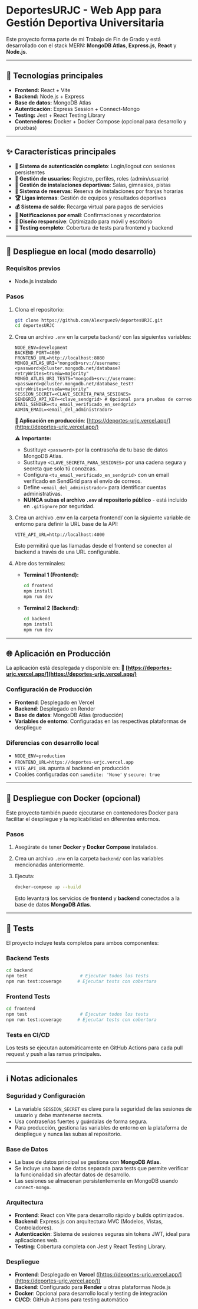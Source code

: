 # DeportesURJC - Web App para Gestión Deportiva Universitaria

Este proyecto forma parte de mi Trabajo de Fin de Grado y está desarrollado con el stack MERN: **MongoDB Atlas**, **Express.js**, **React** y **Node.js**.

---

## 🔧 Tecnologías principales

- **Frontend:** React + Vite
- **Backend:** Node.js + Express
- **Base de datos:** MongoDB Atlas
- **Autenticación:** Express Session + Connect-Mongo
- **Testing:** Jest + React Testing Library
- **Contenedores:** Docker + Docker Compose (opcional para desarrollo y pruebas)

---

## ✨ Características principales

- **🔐 Sistema de autenticación completo**: Login/logout con sesiones persistentes
- **👥 Gestión de usuarios**: Registro, perfiles, roles (admin/usuario)
- **🏢 Gestión de instalaciones deportivas**: Salas, gimnasios, pistas
- **📅 Sistema de reservas**: Reserva de instalaciones por franjas horarias
- **🏆 Ligas internas**: Gestión de equipos y resultados deportivos
- **💰 Sistema de saldo**: Recarga virtual para pagos de servicios
- **📧 Notificaciones por email**: Confirmaciones y recordatorios
- **📱 Diseño responsive**: Optimizado para móvil y escritorio
- **🧪 Testing completo**: Cobertura de tests para frontend y backend

---

## 🚀 Despliegue en local (modo desarrollo)

### Requisitos previos

- Node.js instalado

### Pasos

1. Clona el repositorio:
    ```bash
    git clone https://github.com/Alexrguez9/deportesURJC.git
    cd deportesURJC
    ```

2. Crea un archivo `.env` en la carpeta `backend/` con las siguientes variables:

    ```env
    NODE_ENV=development
    BACKEND_PORT=4000
    FRONTEND_URL=http://localhost:8080
    MONGO_ATLAS_URI="mongodb+srv://username:<password>@cluster.mongodb.net/database?retryWrites=true&w=majority"
    MONGO_ATLAS_URI_TESTS="mongodb+srv://username:<password>@cluster.mongodb.net/database_test?retryWrites=true&w=majority"
    SESSION_SECRET=<CLAVE_SECRETA_PARA_SESIONES>
    SENDGRID_API_KEY=<clave_sendgrid> # Opcional para pruebas de correo
    EMAIL_SENDER=<tu_email_verificado_en_sendgrid>
    ADMIN_EMAIL=<email_del_administrador>
    ```

    **📱 Aplicación en producción**: [https://deportes-urjc.vercel.app/](https://deportes-urjc.vercel.app/)

    ⚠️ **Importante:**  
    - Sustituye `<password>` por la contraseña de tu base de datos MongoDB Atlas.  
    - Sustituye `<CLAVE_SECRETA_PARA_SESIONES>` por una cadena segura y secreta que solo tú conozcas.
    - Configura `<tu_email_verificado_en_sendgrid>` con un email verificado en SendGrid para el envío de correos.
    - Define `<email_del_administrador>` para identificar cuentas administrativas.
    - **NUNCA subas el archivo `.env` al repositorio público** - está incluido en `.gitignore` por seguridad.
  
3. Crea un archivo .env en la carpeta frontend/ con la siguiente variable de entorno para definir la URL base de la API:

    ```env
    VITE_API_URL=http://localhost:4000
    ```
    Esto permitirá que las llamadas desde el frontend se conecten al backend a través de una URL configurable.

4. Abre dos terminales:

    - **Terminal 1 (Frontend):**
      ```bash
      cd frontend
      npm install
      npm run dev
      ```

    - **Terminal 2 (Backend):**
      ```bash
      cd backend
      npm install
      npm run dev
      ```

---

## 🌐 Aplicación en Producción

La aplicación está desplegada y disponible en:
**🔗 [https://deportes-urjc.vercel.app/](https://deportes-urjc.vercel.app/)**

### Configuración de Producción
- **Frontend**: Desplegado en Vercel
- **Backend**: Desplegado en Render
- **Base de datos**: MongoDB Atlas (producción)
- **Variables de entorno**: Configuradas en las respectivas plataformas de despliegue

### Diferencias con desarrollo local
- `NODE_ENV=production`
- `FRONTEND_URL=https://deportes-urjc.vercel.app`
- `VITE_API_URL` apunta al backend en producción
- Cookies configuradas con `sameSite: 'None'` y `secure: true`

---

## 🐳 Despliegue con Docker (opcional)

Este proyecto también puede ejecutarse en contenedores Docker para facilitar el despliegue y la replicabilidad en diferentes entornos.

### Pasos

1. Asegúrate de tener **Docker** y **Docker Compose** instalados.

2. Crea un archivo `.env` en la carpeta `backend/` con las variables mencionadas anteriormente.

3. Ejecuta:
    ```bash
    docker-compose up --build
    ```
    Esto levantará los servicios de **frontend** y **backend** conectados a la base de datos **MongoDB Atlas**.

---

## 🧪 Tests

El proyecto incluye tests completos para ambos componentes:

### Backend Tests
```bash
cd backend
npm test                    # Ejecutar todos los tests
npm run test:coverage      # Ejecutar tests con cobertura
```

### Frontend Tests
```bash
cd frontend
npm test                    # Ejecutar todos los tests
npm run test:coverage      # Ejecutar tests con cobertura
```

### Tests en CI/CD
Los tests se ejecutan automáticamente en GitHub Actions para cada pull request y push a las ramas principales.

---

## ℹ️ Notas adicionales

### Seguridad y Configuración
- La variable `SESSION_SECRET` es clave para la seguridad de las sesiones de usuario y debe mantenerse secreta.
- Usa contraseñas fuertes y guárdalas de forma segura.
- Para producción, gestiona las variables de entorno en la plataforma de despliegue y nunca las subas al repositorio.

### Base de Datos
- La base de datos principal se gestiona con **MongoDB Atlas**.
- Se incluye una base de datos separada para tests que permite verificar la funcionalidad sin afectar datos de desarrollo.
- Las sesiones se almacenan persistentemente en MongoDB usando `connect-mongo`.

### Arquitectura
- **Frontend**: React con Vite para desarrollo rápido y builds optimizados.
- **Backend**: Express.js con arquitectura MVC (Modelos, Vistas, Controladores).
- **Autenticación**: Sistema de sesiones seguras sin tokens JWT, ideal para aplicaciones web.
- **Testing**: Cobertura completa con Jest y React Testing Library.

### Despliegue
- **Frontend**: Desplegado en **Vercel** ([https://deportes-urjc.vercel.app/](https://deportes-urjc.vercel.app/))
- **Backend**: Configurado para **Render** u otras plataformas Node.js
- **Docker**: Opcional para desarrollo local y testing de integración
- **CI/CD**: GitHub Actions para testing automático
